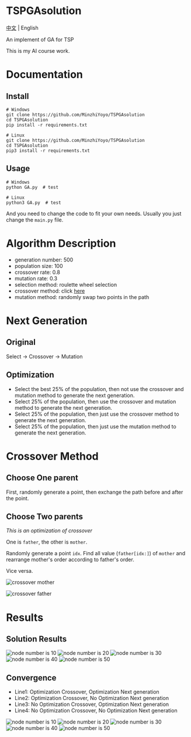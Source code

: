 # TSPGAsolution

[中文](https://github.com/MinzhiYoyo/TSPGAsolution/blob/main/README_zh.md) | English

An implement of GA for TSP

This is my AI course work.

# Documentation

## Install

```shell
# Windows
git clone https://github.com/MinzhiYoyo/TSPGAsolution
cd TSPGAsolution
pip install -r requirements.txt

# Linux
git clone https://github.com/MinzhiYoyo/TSPGAsolution
cd TSPGAsolution
pip3 install -r requirements.txt
```

## Usage

```shell
# Windows
python GA.py  # test

# Linux
python3 GA.py  # test
```

And you need to change the code to fit your own needs. Usually you just change the `main.py` file.

# Algorithm Description

- generation number: 500
- population size: 100
- crossover rate: 0.8
- mutation rate: 0.3
- selection method: roulette wheel selection
- crossover method: click [here](https://github.com/MinzhiYoyo/TSPGAsolution?tab=readme-ov-file#next-generation) 
- mutation method: randomly swap two points in the path

# Next Generation

## Original

Select -> Crossover -> Mutation

## Optimization

- Select the best 25% of the population, then not use the crossover and mutation method to generate the next generation.
- Select 25% of the population, then use the crossover and mutation method to generate the next generation.
- Select 25% of the population, then just use the crossover method to generate the next generation.
- Select 25% of the population, then just use the mutation method to generate the next generation.

# Crossover Method

## Choose One parent

First, randomly generate a point, then exchange the path before and after the point.

## Choose Two parents

*This is an optimization of crossover*

One is `father`, the other is `mother`.

Randomly generate a point `idx`. Find all value (`father[idx:]`) of `mother` and rearrange mother's order according to father's order.

Vice versa.

![crossover mother](./resource/crossover_fig_1.jpg)

![crossover father](./resource/crossover_fig_2.jpg)

# Results

## Solution Results

![node number is 10](./resource/nodes_10_optimCross_optimNext.png)
![node number is 20](./resource/nodes_20_optimCross_optimNext.png)
![node number is 30](./resource/nodes_30_optimCross_optimNext.png)
![node number is 40](./resource/nodes_40_optimCross_optimNext.png)
![node number is 50](./resource/nodes_50_optimCross_optimNext.png)

## Convergence

- Line1: Optimization Crossover, Optimization Next generation
- Line2: Optimization Crossover, No Optimization Next generation
- Line3: No Optimization Crossover, Optimization Next generation
- Line4: No Optimization Crossover, No Optimization Next generation

![node number is 10](./resource/convergence_speed_10.png)
![node number is 20](./resource/convergence_speed_20.png)
![node number is 30](./resource/convergence_speed_30.png)
![node number is 40](./resource/convergence_speed_40.png)
![node number is 50](./resource/convergence_speed_50.png)
 
